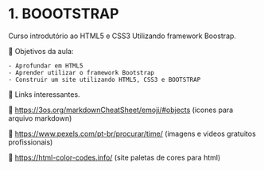 # 1. BOOOTSTRAP
Curso introdutório ao HTML5 e CSS3 Utilizando framework Boostrap.

:dart: Objetivos da aula:

    - Aprofundar em HTML5
    - Aprender utilizar o framework Bootstrap
    - Construir um site utilizando HTML5, CSS3 e BOOTSTRAP


:pushpin: Links interessantes.

:large_orange_diamond: https://3os.org/markdownCheatSheet/emoji/#objects (icones para arquivo markdown)

:large_orange_diamond: https://www.pexels.com/pt-br/procurar/time/ (imagens e videos gratuitos profissionais)

:large_orange_diamond: https://html-color-codes.info/ (site paletas de cores para html)